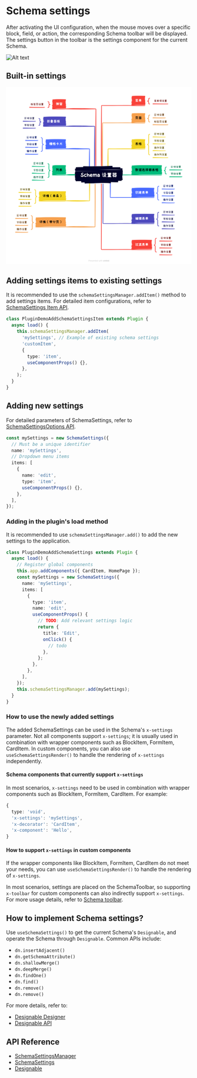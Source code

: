 # Schema settings

After activating the UI configuration, when the mouse moves over a specific block, field, or action, the corresponding Schema toolbar will be displayed. The settings button in the toolbar is the settings component for the current Schema.

![Alt text](https://static-docs.nocobase.com/3f37519ddd9ba1a99f1fdbfe32b4a454.png)

## Built-in settings

<img src="./image-4.png" />

## Adding settings items to existing settings

It is recommended to use the `schemaSettingsManager.addItem()` method to add settings items. For detailed item configurations, refer to [SchemaSettings Item API](#).

```ts
class PluginDemoAddSchemaSettingsItem extends Plugin {
  async load() {
    this.schemaSettingsManager.addItem(
      'mySettings', // Example of existing schema settings
      'customItem',
      {
        type: 'item',
        useComponentProps() {},
      },
    );
  }
}
```

<code src="./demos/schema-settings-manager-add-item/index.tsx"></code>

## Adding new settings

For detailed parameters of SchemaSettings, refer to [SchemaSettingsOptions API](https://client.docs-cn.nocobase.com/core/ui-schema/schema-settings#new-schemasettingsoptions).

```ts
const mySettings = new SchemaSettings({
  // Must be a unique identifier
  name: 'mySettings',
  // Dropdown menu items
  items: [
    {
      name: 'edit',
      type: 'item',
      useComponentProps() {},
    },
  ],
});
```

### Adding in the plugin's load method

It is recommended to use `schemaSettingsManager.add()` to add the new settings to the application.

```ts
class PluginDemoAddSchemaSettings extends Plugin {
  async load() {
    // Register global components
    this.app.addComponents({ CardItem, HomePage });
    const mySettings = new SchemaSettings({
      name: 'mySettings',
      items: [
        {
          type: 'item',
          name: 'edit',
          useComponentProps() {
            // TODO: Add relevant settings logic
            return {
              title: 'Edit',
              onClick() {
                // todo
              },
            };
          },
        },
      ],
    });
    this.schemaSettingsManager.add(mySettings);
  }
}
```

### How to use the newly added settings

The added SchemaSettings can be used in the Schema's `x-settings` parameter. Not all components support `x-settings`; it is usually used in combination with wrapper components such as BlockItem, FormItem, CardItem. In custom components, you can also use `useSchemaSettingsRender()` to handle the rendering of `x-settings` independently.

#### Schema components that currently support `x-settings`

In most scenarios, `x-settings` need to be used in combination with wrapper components such as BlockItem, FormItem, CardItem. For example:

```ts
{
  type: 'void',
  'x-settings': 'mySettings',
  'x-decorator': 'CardItem',
  'x-component': 'Hello',
}
```

<code src="./demos/schema-settings-manager-add/index.tsx"></code>

#### How to support `x-settings` in custom components

If the wrapper components like BlockItem, FormItem, CardItem do not meet your needs, you can use `useSchemaSettingsRender()` to handle the rendering of `x-settings`.

<code src="./demos/use-schema-settings-render/index.tsx"></code>

In most scenarios, settings are placed on the SchemaToolbar, so supporting `x-toolbar` for custom components can also indirectly support `x-settings`. For more usage details, refer to [Schema toolbar](/development/client/ui-schema/toolbar).

<code src="./demos/schema-toolbar-basic/button.tsx"></code>

## How to implement Schema settings?

Use `useSchemaSettings()` to get the current Schema's `Designable`, and operate the Schema through `Designable`. Common APIs include:

- `dn.insertAdjacent()`
- `dn.getSchemaAttribute()`
- `dn.shallowMerge()`
- `dn.deepMerge()`
- `dn.findOne()`
- `dn.find()`
- `dn.remove()`
- `dn.remove()`

For more details, refer to:

- [Designable Designer](/development/client/ui-schema/designable)
- [Designable API](https://client.docs-cn.nocobase.com/core/ui-schema/designable)

<code src="./demos/schema-settings-basic/index.tsx"></code>

## API Reference

- [SchemaSettingsManager](https://client.docs-cn.nocobase.com/core/ui-schema/schema-settings-manager)
- [SchemaSettings](https://client.docs-cn.nocobase.com/core/ui-schema/schema-settings)
- [Designable](https://client.docs-cn.nocobase.com/core/ui-schema/designable)
